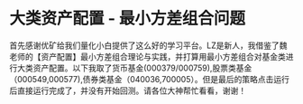 # 大类资产配置 - 最小方差组合问题

首先感谢优矿给我们量化小白提供了这么好的学习平台。LZ是新人，我借鉴了魏老师的【资产配置】最小方差组合理论与实践，并打算用最小方差组合对基金类进行大类资产配置。以下我取了货币基金(000379/000759),股票类基金（000549,000577),债券类基金（040036,700005）。但是最后的策略点击运行后直接运行完成了，并没有开始回测。请各位大神帮忙看看，谢谢！